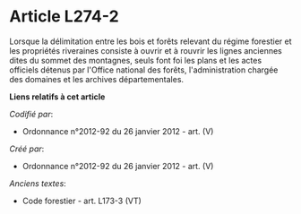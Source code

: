 # Article L274-2

Lorsque la délimitation entre les bois et forêts relevant du régime forestier et les propriétés riveraines consiste à ouvrir
et à rouvrir les lignes anciennes dites du sommet des montagnes, seuls font foi les plans et les actes officiels détenus par
l'Office national des forêts, l'administration chargée des domaines et les archives départementales.

**Liens relatifs à cet article**

_Codifié par_:

  - Ordonnance n°2012-92 du 26 janvier 2012 - art. (V)

_Créé par_:

  - Ordonnance n°2012-92 du 26 janvier 2012 - art. (V)

_Anciens textes_:

  - Code forestier - art. L173-3 (VT)
